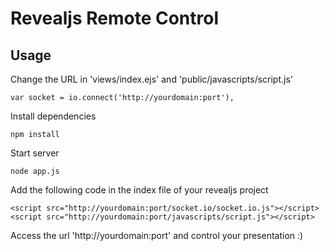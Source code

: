 Revealjs Remote Control
=====================

## Usage
Change the URL in 'views/index.ejs' and 'public/javascripts/script.js'

```
var socket = io.connect('http://yourdomain:port'),
```
Install dependencies
```
npm install
```
Start server
```
node app.js
```

Add the following code in the index file of your revealjs project
```
<script src="http://yourdomain:port/socket.io/socket.io.js"></script>
<script src="http://yourdomain:port/javascripts/script.js"></script>
```
Access the url 'http://yourdomain:port' and control your presentation :)


